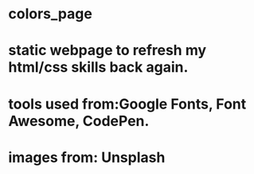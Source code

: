 # colors_page
# static webpage to refresh my html/css skills back again.
# tools used from:Google Fonts, Font Awesome, CodePen.
# images from: Unsplash
